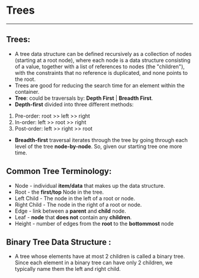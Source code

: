 # Trees
----------------------------------
 ## Trees:
 * A tree data structure can be defined recursively as a collection of nodes (starting at a root node), where each node is a data structure consisting of a value, together with a list of references to nodes (the "children"), with the constraints that no reference is duplicated, and none points to the root.
 * Trees are good for reducing the search time for an element within the container.
 * **Tree**: could be traversals by: **Depth First** | **Breadth First**.
 * **Depth-first** divided into three different methods:
 1. Pre-order: root >> left >> right
 2. In-order: left >> root >> right
 3. Post-order: left >> right >> root
 * **Breadth-first** traversal iterates through the tree by going through each level of the tree **node-by-node**. So, given our starting tree one more time.

 ## Common Tree Terminology:
  * Node - individual **item/data** that makes up the data structure.
  * Root - the **first/top** Node in the tree.
  * Left Child - The node in the left of a root or node.
  * Right Child - The node in the right of a root or  node.
  * Edge - link between a **parent** and **child** node.
  * Leaf - **node** that **does not** contain any **children**.
  * Height - number of edges from the **root** to the **bottommost** node
 
 ## Binary Tree Data Structure :
 * A tree whose elements have at most 2 children is called a binary tree. Since each element in a binary tree can have only 2 children, we typically name them the left and right child.